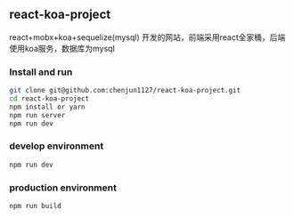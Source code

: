 ## react-koa-project

react+mobx+koa+sequelize(mysql) 开发的网站，前端采用react全家桶，后端使用koa服务，数据库为mysql

### Install and run
```bash
git clone git@github.com:chenjun1127/react-koa-project.git
cd react-koa-project
npm install or yarn
npm run server 
npm run dev
```

### develop environment
```bash
npm run dev
```
### production environment
```bash
npm run build
```
